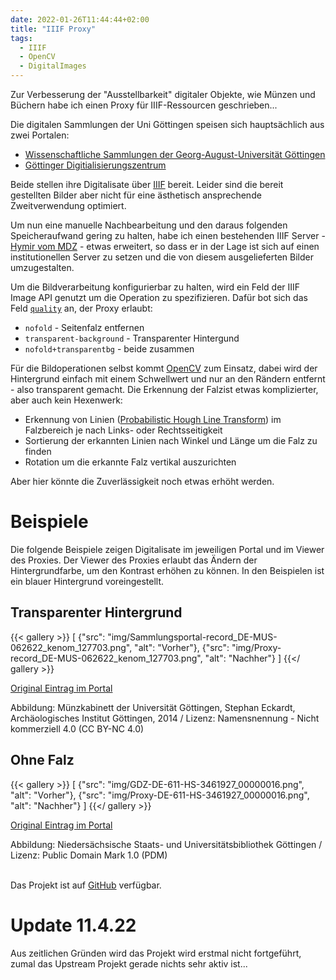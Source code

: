 ```yaml
---
date: 2022-01-26T11:44:44+02:00
title: "IIIF Proxy"
tags:
  - IIIF
  - OpenCV
  - DigitalImages
---
```


Zur Verbesserung der "Ausstellbarkeit" digitaler Objekte, wie Münzen und Büchern habe ich einen Proxy für IIIF-Ressourcen geschrieben...
<!--more-->

Die digitalen Sammlungen der Uni Göttingen speisen sich hauptsächlich aus zwei Portalen:
* [Wissenschaftliche Sammlungen der Georg-August-Universität Göttingen](https://sammlungen.uni-goettingen.de/index/)
* [Göttinger Digitialisierungszentrum](https://gdz.sub.uni-goettingen.de/)

Beide stellen ihre Digitalisate über [IIIF](https://iiif.io/) bereit. Leider sind die bereit gestellten Bilder aber nicht für eine ästhetisch ansprechende Zweitverwendung optimiert.

Um nun eine manuelle Nachbearbeitung und den daraus folgenden Speicheraufwand gering zu halten, habe ich einen bestehenden IIIF Server - [Hymir vom MDZ](https://github.com/dbmdz/iiif-server-hymir/) - etwas erweitert, so dass er in der Lage ist sich auf einen institutionellen Server zu setzen und die von diesem ausgelieferten Bilder umzugestalten.

Um die Bildverarbeitung konfigurierbar zu halten, wird ein Feld der IIIF Image API genutzt um die Operation zu spezifizieren. Dafür bot sich das Feld [`quality`](https://iiif.io/api/image/2.1/#quality) an, der Proxy erlaubt:
* `nofold` - Seitenfalz entfernen
* `transparent-background` - Transparenter Hintergund
* `nofold+transparentbg` - beide zusammen

Für die Bildoperationen selbst kommt [OpenCV](https://opencv.org/) zum Einsatz, dabei wird der Hintergrund einfach mit einem Schwellwert und nur an den Rändern entfernt - also transparent gemacht. Die Erkennung der Falzist etwas komplizierter, aber auch kein Hexenwerk:
* Erkennung von Linien ([Probabilistic Hough Line Transform](https://de.wikipedia.org/wiki/Hough-Transformation)) im Falzbereich je nach Links- oder Rechtsseitigkeit
* Sortierung der erkannten Linien nach Winkel und Länge um die Falz zu finden
* Rotation um die erkannte Falz vertikal auszurichten

Aber hier könnte die Zuverlässigkeit noch etwas erhöht werden.

# Beispiele

Die folgende Beispiele zeigen Digitalisate im jeweiligen Portal und im Viewer des Proxies. Der Viewer des Proxies erlaubt das Ändern der Hintergrundfarbe, um den Kontrast erhöhen zu können. In den Beispielen ist ein blauer Hintergrund voreingestellt.

## Transparenter Hintergrund

{{< gallery >}}
[
  {"src": "img/Sammlungsportal-record_DE-MUS-062622_kenom_127703.png", "alt": "Vorher"},
  {"src": "img/Proxy-record_DE-MUS-062622_kenom_127703.png", "alt": "Nachher"}
]
{{</ gallery >}}

[Original Eintrag im Portal](https://sammlungen.uni-goettingen.de/objekt/record_DE-MUS-062622_kenom_127703/)

<div class="small-font-right">
Abbildung: Münzkabinett der Universität Göttingen, Stephan Eckardt, Archäologisches Institut Göttingen, 2014 / Lizenz: Namensnennung - Nicht kommerziell 4.0 (CC BY-NC 4.0)
</div>

## Ohne Falz

{{< gallery >}}
[
  {"src": "img/GDZ-DE-611-HS-3461927_00000016.png", "alt": "Vorher"},
  {"src": "img/Proxy-DE-611-HS-3461927_00000016.png", "alt": "Nachher"}
]
{{</ gallery >}}

[Original Eintrag im Portal](https://gdz.sub.uni-goettingen.de/id/DE-611-HS-3461927?tify=%7B%22pages%22%3A%5B16%5D%2C%22view%22%3A%22info%22%7D)

<div class="small-font-right">
Abbildung: Niedersächsische Staats- und Universitätsbibliothek Göttingen / Lizenz: Public Domain Mark 1.0 (PDM)
</div>

<br>

Das Projekt ist auf [GitHub](https://github.com/cmahnke/iiif-proxy) verfügbar.

# Update 11.4.22

Aus zeitlichen Gründen wird das Projekt wird erstmal nicht fortgeführt, zumal das Upstream Projekt gerade nichts sehr aktiv ist...
